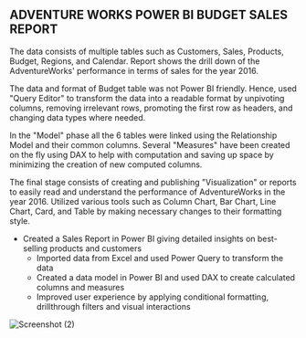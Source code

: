 ## ADVENTURE WORKS POWER BI BUDGET SALES REPORT

The data consists of multiple tables such as Customers, Sales, Products, Budget, Regions, and Calendar. Report shows the drill down of the AdventureWorks' performance in terms of sales for the year 2016. 

The data and format of Budget table was not Power BI friendly. Hence, used "Query Editor" to transform the data into a readable format by unpivoting columns, removing irrelevant rows, promoting the first row as headers, and changing data types where needed.  

In the "Model" phase all the 6 tables were linked using the Relationship Model and their common columns. Several "Measures" have been created on the fly using DAX to help with computation and saving up space by minimizing the creation of new computed columns. 

The final stage consists of creating and publishing "Visualization" or reports to easily read and understand the performance of AdventureWorks in the year 2016. Utilized various tools such as Column Chart, Bar Chart, Line Chart, Card, and Table by making necessary changes to their formatting style.



- Created a Sales Report in Power BI giving detailed insights on best-selling products and customers
  - Imported data from Excel and used Power Query to transform the data
  - Created a data model in Power BI and used DAX to create calculated columns and measures
  - Improved user experience by applying conditional formatting, drillthrough filters and visual interactions



![Screenshot (2)](https://user-images.githubusercontent.com/63411785/211374549-39edceef-9e59-492b-990c-ada105bcd21b.png)



 



  
